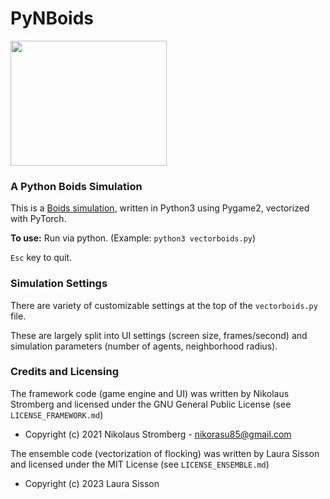 # PyNBoids
<img src="/preview.gif" width="250" height="200"/>

### A Python Boids Simulation
This is a [Boids simulation](https://en.wikipedia.org/wiki/Boids 
"Wikipedia"),
written in Python3 using Pygame2, vectorized with PyTorch.

**To use:** Run via python. (Example: `python3 vectorboids.py`)

`Esc` key to quit.

### Simulation Settings
There are variety of customizable settings at the top of the `vectorboids.py` file. 

These are largely split into UI settings (screen size, frames/second) and simulation parameters (number of agents, neighborhood radius).

### Credits and Licensing
The framework code (game engine and UI) was written by Nikolaus Stromberg and licensed under the GNU General Public License (see `LICENSE_FRAMEWORK.md`)
* Copyright (c) 2021  Nikolaus Stromberg - nikorasu85@gmail.com

The ensemble code (vectorization of flocking) was written by Laura Sisson and licensed under the MIT License  (see `LICENSE_ENSEMBLE.md`)
* Copyright (c) 2023  Laura Sisson

